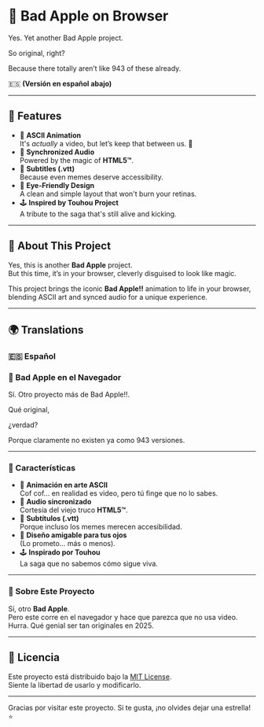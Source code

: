 # 🎴 Bad Apple on Browser

Yes. Yet another Bad Apple project. 

So original, right? 

Because there totally aren’t like 943 of these already. 

🇪🇸 **(Versión en español abajo)**

---

## 🌟 Features

- 🎥 **ASCII Animation**  
  It's *actually* a video, but let’s keep that between us. 🤫
- 🎵 **Synchronized Audio**  
  Powered by the magic of **HTML5™**.
- 📝 **Subtitles (.vtt)**  
  Because even memes deserve accessibility.
- 🎨 **Eye-Friendly Design**  
  A clean and simple layout that won't burn your retinas.
- 🕹️ **Inspired by Touhou Project**  
  A tribute to the saga that's still alive and kicking.

---

## 🚀 About This Project

Yes, this is another **Bad Apple** project.  
But this time, it’s in your browser, cleverly disguised to look like magic.  

This project brings the iconic **Bad Apple!!** 
animation to life in your browser, 
blending ASCII art and synced audio for a unique experience.  

---

## 🌍 Translations

### 🇪🇸 Español

### 🎴 Bad Apple en el Navegador

Sí. Otro proyecto más de Bad Apple!!. 

Qué original, 

¿verdad? 

Porque claramente no existen ya como 943 versiones.

---

### 🌟 Características

- 🎥 **Animación en arte ASCII**  
  Cof cof... en realidad es video, pero tú finge que no lo sabes.
- 🎵 **Audio sincronizado**  
  Cortesía del viejo truco **HTML5™**.
- 📝 **Subtítulos (.vtt)**  
  Porque incluso los memes merecen accesibilidad.
- 🎨 **Diseño amigable para tus ojos**  
  (Lo prometo... más o menos).
- 🕹️ **Inspirado por Touhou**  
  La saga que no sabemos cómo sigue viva.

---

### 🚀 Sobre Este Proyecto

Sí, otro **Bad Apple**.  
Pero este corre en el navegador y hace que parezca que no usa video.  
Hurra. Qué genial ser tan originales en 2025.

---

## 📄 Licencia

Este proyecto está distribuido bajo la [MIT License](LICENSE).  
Siente la libertad de usarlo y modificarlo.

---

Gracias por visitar este proyecto. 
Si te gusta, 
¡no olvides dejar una estrella! ⭐
